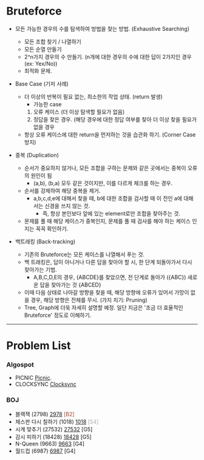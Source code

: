 # Bruteforce

- 모든 가능한 경우의 수를 탐색하여 방법을 찾는 방법. (Exhaustive Searching)
  - 모든 조합 찾기 / 나열하기
  - 모든 순열 만들기
  - 2^n가지 경우의 수 만들기. (n개에 대한 경우의 수에 대한 답이 2가지인 경우 (ex: Yex/No))
  - 최적화 문제.


- Base Case (기저 사례)
  - 더 이상의 반복이 필요 없는, 최소한의 작업 상태. (return 발생)
    - 가능한 case
    1. 오류 케이스 (더 이상 탐색할 필요가 없음)
    2. 정답을 찾은 경우. (해당 경우에 대한 정답 여부를 찾아 더 이상 찾을 필요가 없을 경우
  - 항상 오류 케이스에 대한 return을 먼저하는 것을 습관화 하기. (Corner Case 방지)


- 중복 (Duplication)
  - 순서가 중요하지 않거나, 모든 조합을 구하는 문제와 같은 곳에서는 중복이 오류의 원인이 됨
    - (a,b), (b,a) 모두 같은 것이지만, 이를 다르게 체크를 하는 경우.
  - 순서를 강제하여 해당 중복을 제거. 
    - a,b,c,d,e에 대해서 찾을 때, b에 대한 조합을 검사할 때 이 전인 a에 대해서는 신경을 쓰지 않는 것.
      - 즉, 항상 본인보다 앞에 있는 element로만 조합을 찾아주는 것.
  - 문제를 풀 때 해당 케이스가 중복인지, 문제를 풀 때 검사를 해야 하는 케이스 인지는 꼭꼭 확인하기.


- 백트래킹 (Back-tracking)
  - 기존의 Bruteforce는 모든 케이스를 나열해서 푸는 것.
  - 백 트래킹은, 답이 아니거나 다른 답을 찾아야 할 시, 한 단계 되돌아가서 다시 찾아가는 기법.
    - A,B,C,D,E의 경우, {ABCDE}를 찾았으면, 전 단계로 돌아가 ({ABC}) 새로운 답을 찾아가는 것 {ABCED}
  - 이때 다음 상태로 나아갈 방향을 찾을 때, 해당 방향에 오류가 있어서 가망이 없을 경우, 해당 방향은 전체를 무시. (가지 치기: Pruning)
  - Tree, Graph에 더욱 자세히 설명할 예정. 일단 지금은 '조금 더 효율적인 Bruteforce' 정도로 이해하기.


--------------------------------

# Problem List
### Algospot
- PICNIC [Picnic](https://github.com/KyumKyum/Algorithm_Study/blob/main/Bruteforce/picnic.py).
- CLOCKSYNC [Clocksync](https://github.com/KyumKyum/Algorithm_Study/blob/main/Bruteforce/clocksync.py)

### BOJ
- 블랙잭 (2798) [2978](https://github.com/KyumKyum/Algorithm_Study/blob/main/Bruteforce/2978.py) <span style="color:#A6442E;">[B2]</span>
- 체스판 다시 칠하기 (1018) [1018](https://github.com/KyumKyum/Algorithm_Study/blob/main/Bruteforce/1018.py) <span style="color:#ADADAD;">[S4]</span>
- 시계 맞추기 (27532) [27532](https://github.com/KyumKyum/Algorithm_Study/blob/main/Bruteforce/27532.py) [G5]
- 감시 피하기 (18428) [18428](https://github.com/KyumKyum/Algorithm_Study/blob/main/Bruteforce/18428.py) [G5]
- N-Queen (9663) [9663](https://github.com/KyumKyum/Algorithm_Study/blob/main/Bruteforce/9663.py) [G4]
- 월드컵 (6987) [6987](https://github.com/KyumKyum/Algorithm_Study/blob/main/Bruteforce/6987.py) [G4]
